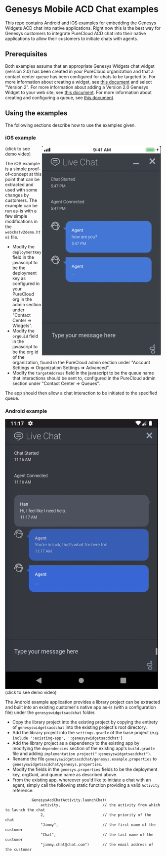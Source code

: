 # Genesys Mobile ACD Chat examples

This repo contains Android and iOS examples for embedding the Genesys Widgets ACD chat into native applications. Right now this is the best way for Genesys customers to integrate PureCloud ACD chat into their native applications to allow their customers to initiate chats with agents.

## Prerequisites

Both examples assume that an appropriate Genesys Widgets chat widget (version 2.0) has been created in your PureCloud organization and that a contact center queue has been configured for chats to be targeted to. For more information about creating a widget, see [this document](https://help.mypurecloud.com/articles/create-a-widget-for-web-chat/) and select "Version 2". For more information about adding a Version 2.0 Genesys Widget to your web site, see [this document](https://developer.mypurecloud.com/api/webchat/widget-version2.html). For more information about creating and configuring a queue, see [this document](https://help.mypurecloud.com/articles/create-queues/).

## Using the examples

The following sections describe how to use the examples given.

### iOS example

[<img align="right" src="media/ios-screenshot.png"/>](media/ios-demo-video.mov)
(click to see demo video)

The iOS example is a simple proof-of-concept at this point that can be extracted and used with some changes by customers. The example can be run as-is with a few simple modifications in the `webchatv2demo.html` file.

* Modify the `deploymentKey` field in the javascript to be the deployment key as configured in your PureCloud org in the admin section under "Contact Center => Widgets".
* Modify the `orgGuid` field in the javascript to be the org id of the organization, found in the PureCloud admin section under "Account Settings => Organization Settings => Advanced".
* Modify the `targetAddress` field in the javascript to be the queue name that interactions should be sent to, configured in the PureCloud admin section under "Contact Center => Queues".

The app should then allow a chat interaction to be initiated to the specified queue.

### Android example

[![Android Example In Action](media/android-screenshot.png)](media/android-demo-video.mov)
(click to see demo video)

The Android example application provides a library project can be extracted and built into an existing customer's native app as-is (with a configuration file) under the `genesyswidgetsacdchat` folder. 

* Copy the library project into the existing project by copying the entirety of `genesyswidgetsacdchat` into the existing project's root directory.
* Add the library project into the `settings.gradle` of the base project (e.g. `include ':existing-app', ':genesyswidgetsacdchat'`)
* Add the library project as a dependency to the existing app by modifying the `dependencies` section of the existing app's `build.gradle` file and adding `implementation project(":genesyswidgetsacdchat")`.
* Rename the file `genesyswidgetsacdchat/genesys.example.properties` to `genesyswidgetsacdchat/genesys.properties`.
* Modify the fields in the `genesys.properties` fields to be the deployment key, orgGuid, and queue name as described above.
* From the existing app, whereever you'd like to initiate a chat with an agent, simply call the following static function providing a valid `Activity` reference:

```
            GenesysAcdChatActivity.launchChat(
                activity,                   // the activity from which to launch the chat
                2,                          // the priority of the chat 
                "Jimmy",                    // the first name of the customer
                "Chat",                     // the last name of the customer
                "jimmy.chat@chat.com")      // the email address of the customer
```